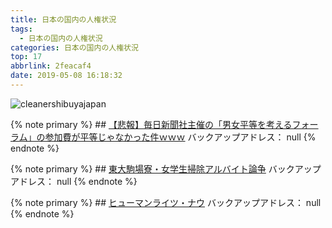 ```yaml
---
title: 日本の国内の人権状況
tags:
  - 日本の国内の人権状況
categories: 日本の国内の人権状況
top: 17
abbrlink: 2feacaf4
date: 2019-05-08 16:18:32
---
```

 ![cleanershibuyajapan](https://picsource-1259072117.cos.ap-tokyo.myqcloud.com/picsource/cleanershibuyajapan.jpg)
 <!--more-->
{% note primary %}
    ## [【悲報】毎日新聞社主催の「男女平等を考えるフォーラム」の参加費が平等じゃなかった件ｗｗｗ](https://kogusoku.com/archives/5897)
    バックアップアドレス： null
{% endnote %}



{% note primary %}
    ## [東大駒場寮・女学生掃除アルバイト論争](https://togetter.com/li/852505)
    バックアップアドレス： null
{% endnote %}



{% note primary %}
    ## [ヒューマンライツ・ナウ](http://hrn.or.jp/)
    バックアップアドレス： null
{% endnote %}
